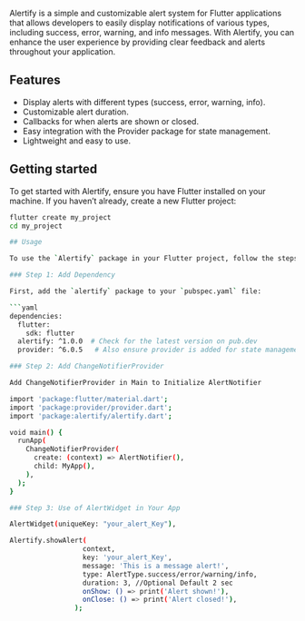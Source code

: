 <!--
This README describes the package. If you publish this package to pub.dev,
this README's contents appear on the landing page for your package.

For information about how to write a good package README, see the guide for
[writing package pages](https://dart.dev/tools/pub/writing-package-pages).

For general information about developing packages, see the Dart guide for
[creating packages](https://dart.dev/guides/libraries/create-packages)
and the Flutter guide for
[developing packages and plugins](https://flutter.dev/to/develop-packages).
-->

Alertify is a simple and customizable alert system for Flutter applications that allows developers to easily display notifications of various types, including success, error, warning, and info messages. With Alertify, you can enhance the user experience by providing clear feedback and alerts throughout your application.

## Features

- Display alerts with different types (success, error, warning, info).
- Customizable alert duration.
- Callbacks for when alerts are shown or closed.
- Easy integration with the Provider package for state management.
- Lightweight and easy to use.

## Getting started

To get started with Alertify, ensure you have Flutter installed on your machine. If you haven’t already, create a new Flutter project:

```bash
flutter create my_project
cd my_project

## Usage

To use the `Alertify` package in your Flutter project, follow the steps below:

### Step 1: Add Dependency

First, add the `alertify` package to your `pubspec.yaml` file:

```yaml
dependencies:
  flutter:
    sdk: flutter
  alertify: ^1.0.0  # Check for the latest version on pub.dev
  provider: ^6.0.5   # Also ensure provider is added for state management

### Step 2: Add ChangeNotifierProvider

Add ChangeNotifierProvider in Main to Initialize AlertNotifier

import 'package:flutter/material.dart';
import 'package:provider/provider.dart';
import 'package:alertify/alertify.dart';

void main() {
  runApp(
    ChangeNotifierProvider(
      create: (context) => AlertNotifier(),
      child: MyApp(),
    ),
  );
}

### Step 3: Use of AlertWidget in Your App

AlertWidget(uniqueKey: "your_alert_Key"),

Alertify.showAlert(
                  context,
                  key: 'your_alert_Key',
                  message: 'This is a message alert!',
                  type: AlertType.success/error/warning/info,
                  duration: 3, //Optional Default 2 sec
                  onShow: () => print('Alert shown!'),
                  onClose: () => print('Alert closed!'),
                );
